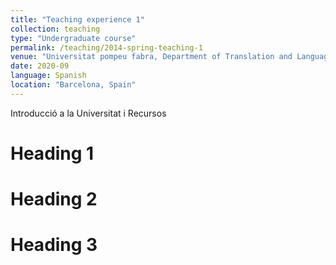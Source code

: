 ```yaml
---
title: "Teaching experience 1"
collection: teaching
type: "Undergraduate course"
permalink: /teaching/2014-spring-teaching-1
venue: "Universitat pompeu fabra, Department of Translation and Language Sciences"
date: 2020-09
language: Spanish
location: "Barcelona, Spain"
---
```


Introducció a la Universitat i Recursos

Heading 1
======

Heading 2
======

Heading 3
======
